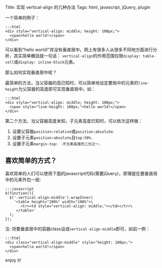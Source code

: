 Title: 实现 vertical-align 的几种办法
Tags: html, javascript, jQuery, plugin

一个简单的例子：

    :::html
    <div style="vertical-align: middle; height: 100px;">
      <span>hello world!</span>
    </div>

可以看到“hello world!”并没有垂直居中。网上有很多人从很多不同地方面进行分析，其实简单概括就一句话：
`vertical-align`的作用范围仅限`display: table-cell`或`display: inline-block`元素。

那么如何实现垂直居中呢？

<!-- more -->

最简单的方法，当父容器的高已知时，可以简单地设定要局中的元素的`line-height`为父容器的高度即可实现垂直局中。如：

    :::html
    <div style="vertical-align: middle; height: 100px;">
      <span style="line-height: 100px;">hello world!</span>
    </div>

第二个方法，当父容器高度未知，子元素高度已知时，可以依次这样做：

1. 设置父容器`position:relative`或`position:absolute`.
2. 设置子元素`position:absolute`且`top:50%`.
3. 设置子元素`margin-top: -子元素高度的二分之一`.

## 喜欢简单的方式？
喜欢简单的人们可以使用下面的javascript代码(需要jQuery)，原理是在要垂直局中的元素外包一层:

    :::javascript
    $(function(){
      $('.vertical-align-middle').wrapInner(
        '<table height="100%" width="100%">\
           <tr><td style="vertical-align: middle;"></td></tr>\
         </table>'
      );
    });

注: 将要垂直居中的容器class设成`vertical-align-middle`即可，如前一例：

    :::html
    <div class="vertical-align-middle" style="height: 100px;">
      <span>hello world!</span>
    </div>

enjoy it!
